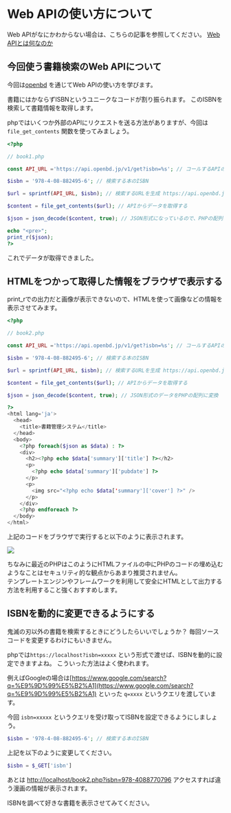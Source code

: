 # Web APIの使い方について

Web APIがなにかわからない場合は、こちらの記事を参照してください。
[Web APIとは何なのか](https://qiita.com/NagaokaKenichi/items/df4c8455ab527aeacf02)

## 今回使う書籍検索のWeb APIについて

今回は[openbd](https://openbd.jp) を通じてWeb APIの使い方を学びます。

書籍にはかならずISBNというユニークなコードが割り振られます。
このISBNを検索して書籍情報を取得します。


phpではいくつか外部のAPIにリクエストを送る方法がありますが、今回は `file_get_contents` 関数を使ってみましょう。

```php
<?php

// book1.php

const API_URL ='https://api.openbd.jp/v1/get?isbn=%s'; // コールするAPIのベースとなるURLを定数で定義

$isbn = '978-4-08-882495-6'; // 検索する本のISBN

$url = sprintf(API_URL, $isbn); // 検索するURLを生成 https://api.openbd.jp/v1/get?isbn=978-4-08-882495-6

$content = file_get_contents($url); // APIからデータを取得する

$json = json_decode($content, true); // JSON形式になっているので、PHPの配列に変換

echo "<pre>";
print_r($json);
?>
```

これでデータが取得できました。

## HTMLをつかって取得した情報をブラウザで表示する

print_rでの出力だと画像が表示できないので、HTMLを使って画像などの情報を表示させてみます。


```php
<?php

// book2.php

const API_URL ='https://api.openbd.jp/v1/get?isbn=%s'; // コールするAPIのベースとなるURL

$isbn = '978-4-08-882495-6'; // 検索する本のISBN

$url = sprintf(API_URL, $isbn); // 検索するURLを生成 https://api.openbd.jp/v1/get?isbn=978-4-08-882495-6

$content = file_get_contents($url); // APIからデータを取得する

$json = json_decode($content, true); // JSON形式のデータをPHPの配列に変換

?>
<html lang='ja'>
  <head>
    <title>書籍管理システム</title>
  </head>
  <body>
    <?php foreach($json as $data) : ?>
    <div>
      <h2><?php echo $data['summary']['title'] ?></h2>
      <p>
        <?php echo $data['summary']['pubdate'] ?>
      </p>
      <p>
        <img src="<?php echo $data['summary']['cover'] ?>" />
      </p>
    </div>
    <?php endforeach ?>
  </body>
</html>
```

上記のコードをブラウザで実行すると以下のように表示されます。

![](/images/img1.png)

<p class="alert">
ちなみに最近のPHPはこのようにHTMLファイルの中にPHPのコードの埋め込むようなことはセキュリティ的な観点からあまり推奨されません。  <br>
テンプレートエンジンやフレームワークを利用して安全にHTMLとして出力する方法を利用すること強くおすすめします。
</p>


## ISBNを動的に変更できるようにする

鬼滅の刃以外の書籍を検索するときにどうしたらいいでしょうか？
毎回ソースコードを変更するわけにもいきません。


phpでは`https://localhost?isbn=xxxxx` という形式で渡せば、ISBNを動的に設定できますよね。
こういった方法はよく使われます。

例えばGoogleの場合は[https://www.google.com/search?q=%E9%9D%99%E5%B2%A1](https://www.google.com/search?q=%E9%9D%99%E5%B2%A1) といった `q=xxxx` というクエリを渡しています。


今回 `isbn=xxxxx` というクエリを受け取ってISBNを設定できるようにしましょう。

```php
$isbn = '978-4-08-882495-6'; // 検索する本のISBN
```

上記を以下のように変更してください。


```php
$isbn = $_GET['isbn']
```

あとは [http://localhost/book2.php?isbn=978-4088770796](http://localhost/book2.php?isbn=978-4088770796) アクセスすれば違う漫画の情報が表示されます。

ISBNを調べて好きな書籍を表示させてみてください。



